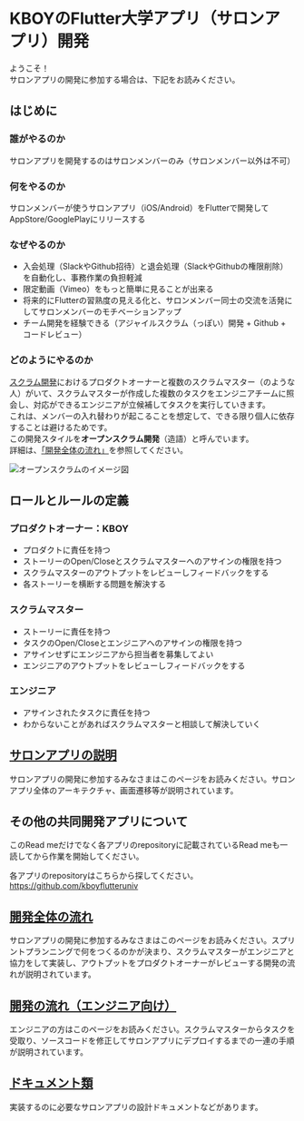 # KBOYのFlutter大学アプリ（サロンアプリ）開発

ようこそ！  
サロンアプリの開発に参加する場合は、下記をお読みください。

## はじめに

### 誰がやるのか

サロンアプリを開発するのはサロンメンバーのみ（サロンメンバー以外は不可）

### 何をやるのか

サロンメンバーが使うサロンアプリ（iOS/Android）をFlutterで開発してAppStore/GooglePlayにリリースする

### なぜやるのか

* 入会処理（SlackやGithub招待）と退会処理（SlackやGithubの権限削除）を自動化し、事務作業の負担軽減
* 限定動画（Vimeo）をもっと簡単に見ることが出来る
* 将来的にFlutterの習熟度の見える化と、サロンメンバー同士の交流を活発にしてサロンメンバーのモチベーションアップ
* チーム開発を経験できる（アジャイルスクラム（っぽい）開発 + Github + コードレビュー）

### どのようにやるのか

[スクラム開発](https://ja.wikipedia.org/wiki/%E3%82%B9%E3%82%AF%E3%83%A9%E3%83%A0_(%E3%82%BD%E3%83%95%E3%83%88%E3%82%A6%E3%82%A7%E3%82%A2%E9%96%8B%E7%99%BA))におけるプロダクトオーナーと複数のスクラムマスター（のような人）がいて、スクラムマスターが作成した複数のタスクをエンジニアチームに照会し、対応ができるエンジニアが立候補してタスクを実行していきます。  
これは、メンバーの入れ替わりが起こることを想定して、できる限り個人に依存することは避けるためです。  
この開発スタイルを**オープンスクラム開発**（造語）と呼んでいます。  
詳細は、[「開発全体の流れ」](./explanation/sprint.md)を参照してください。  


![オープンスクラムのイメージ図](https://user-images.githubusercontent.com/13707135/87150730-9ae5a380-c2ed-11ea-82bf-652a39ff14e4.png)

## ロールとルールの定義

### プロダクトオーナー：KBOY
* プロダクトに責任を持つ
* ストーリーのOpen/Closeとスクラムマスターへのアサインの権限を持つ
* スクラムマスターのアウトプットをレビューしフィードバックをする
* 各ストーリーを横断する問題を解決する

### スクラムマスター
* ストーリーに責任を持つ
* タスクのOpen/Closeとエンジニアへのアサインの権限を持つ
* アサインせずにエンジニアから担当者を募集してよい
* エンジニアのアウトプットをレビューしフィードバックをする

### エンジニア
* アサインされたタスクに責任を持つ
* わからないことがあればスクラムマスターと相談して解決していく

## [サロンアプリの説明](./explanation/overview.md)

サロンアプリの開発に参加するみなさまはこのページをお読みください。サロンアプリ全体のアーキテクチャ、画面遷移等が説明されています。

## その他の共同開発アプリについて

このRead meだけでなく各アプリのrepositoryに記載されているRead meも一読してから作業を開始してください。

各アプリのrepositoryはこちらから探してください。
https://github.com/kboyflutteruniv

## [開発全体の流れ](./explanation/sprint.md)

サロンアプリの開発に参加するみなさまはこのページをお読みください。スプリントプランニングで何をつくるのかが決まり、スクラムマスターがエンジニアと協力をして実装し、アウトプットをプロダクトオーナーがレビューする開発の流れが説明されています。

## [開発の流れ（エンジニア向け）](./explanation/engineer.md)

エンジニアの方はこのページをお読みください。スクラムマスターからタスクを受取り、ソースコードを修正してサロンアプリにデプロイするまでの一連の手順が説明されています。

## [ドキュメント類](./explanation/documents.md)

実装するのに必要なサロンアプリの設計ドキュメントなどがあります。

